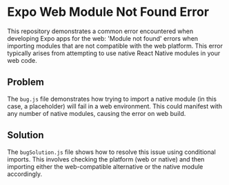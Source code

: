 # Expo Web Module Not Found Error

This repository demonstrates a common error encountered when developing Expo apps for the web: 'Module not found' errors when importing modules that are not compatible with the web platform.  This error typically arises from attempting to use native React Native modules in your web code.

## Problem

The `bug.js` file demonstrates how trying to import a native module (in this case, a placeholder) will fail in a web environment.  This could manifest with any number of native modules, causing the error on web build. 

## Solution

The `bugSolution.js` file shows how to resolve this issue using conditional imports.  This involves checking the platform (web or native) and then importing either the web-compatible alternative or the native module accordingly.